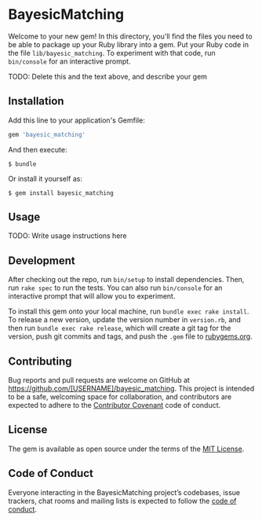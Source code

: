 # BayesicMatching

Welcome to your new gem! In this directory, you'll find the files you need to be able to package up your Ruby library into a gem. Put your Ruby code in the file `lib/bayesic_matching`. To experiment with that code, run `bin/console` for an interactive prompt.

TODO: Delete this and the text above, and describe your gem

## Installation

Add this line to your application's Gemfile:

```ruby
gem 'bayesic_matching'
```

And then execute:

    $ bundle

Or install it yourself as:

    $ gem install bayesic_matching

## Usage

TODO: Write usage instructions here

## Development

After checking out the repo, run `bin/setup` to install dependencies. Then, run `rake spec` to run the tests. You can also run `bin/console` for an interactive prompt that will allow you to experiment.

To install this gem onto your local machine, run `bundle exec rake install`. To release a new version, update the version number in `version.rb`, and then run `bundle exec rake release`, which will create a git tag for the version, push git commits and tags, and push the `.gem` file to [rubygems.org](https://rubygems.org).

## Contributing

Bug reports and pull requests are welcome on GitHub at https://github.com/[USERNAME]/bayesic_matching. This project is intended to be a safe, welcoming space for collaboration, and contributors are expected to adhere to the [Contributor Covenant](http://contributor-covenant.org) code of conduct.

## License

The gem is available as open source under the terms of the [MIT License](https://opensource.org/licenses/MIT).

## Code of Conduct

Everyone interacting in the BayesicMatching project’s codebases, issue trackers, chat rooms and mailing lists is expected to follow the [code of conduct](https://github.com/[USERNAME]/bayesic_matching/blob/master/CODE_OF_CONDUCT.md).

